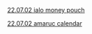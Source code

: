 [22.07.02 ialo money pouch](../1%20-%20Insights/22.07.02%20ialo%20money%20pouch.md)



[22.07.02 amaruc calendar](../1%20-%20Insights/22.07.02%20amaruc%20calendar.md)